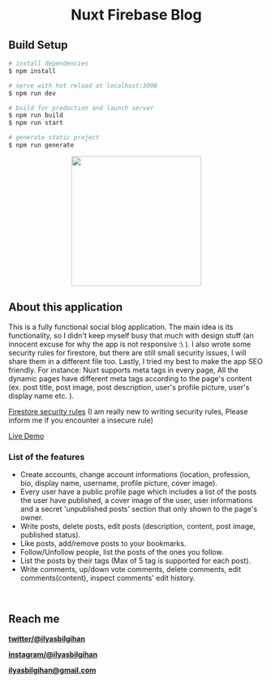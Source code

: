<h1 align="center">Nuxt Firebase Blog</h1>

## Build Setup

```bash
# install dependencies
$ npm install

# serve with hot reload at localhost:3000
$ npm run dev

# build for production and launch server
$ npm run build
$ npm run start

# generate static project
$ npm run generate
```
<p align="center">
  <img width="256" height="256" src="https://firebasestorage.googleapis.com/v0/b/nuxt-blog-exercise.appspot.com/o/external%2Fbig-logo.png?alt=media&token=bb5e45d2-0909-46cc-a25b-3e9adac0a28c" />
</p>

## About this application
This is a fully functional social blog application. The main idea is its functionality, so I didn't keep myself busy that much with design stuff (an innocent excuse for why the app is not responsive :\ ). I also wrote some security rules for firestore, but there are still small security issues, I will share them in a different file too. Lastly, I tried my best to make the app SEO friendly. For instance: Nuxt supports meta tags in every page, All the dynamic pages have different meta tags according to the page's content (ex. post title, post image, post description, user's profile picture, user's display name etc. ).

<a href="https://firebasestorage.googleapis.com/v0/b/nuxt-blog-exercise.appspot.com/o/external%2Ffirestore.rules?alt=media&token=d3011a55-ea8d-4e01-b7e6-f08c9e88c2be" target="_blank" title="Firebase Firestore Security Rules">Firestore security rules</a> (I am really new to writing security rules, Please inform me if you encounter a insecure rule)

<a href="https://nuxt-firebase-blog.herokuapp.com/" target="_blank" title="Nuxt Firebase Blog">Live Demo</a>

### List of the features
- Create accounts, change account informations (location, profession, bio, display name, username, profile picture, cover image).
- Every user have a public profile page which includes a list of the posts the user have published, a cover image of the user, user informations and a secret 'unpublished posts' section that only shown to the page's owner.
- Write posts, delete posts, edit posts (description, content, post image, published status).
- Like posts, add/remove posts to your bookmarks.
- Follow/Unfollow people, list the posts of the ones you follow.
- List the posts by their tags (Max of 5 tag is supported for each post).
- Write comments, up/down vote comments, delete comments, edit comments(content), inspect comments' edit history.

<br>

## Reach me
**[twitter/@ilyasbilgihan](https://twitter.com/ilyasbilgihan)**

**[instagram/@ilyasbilgihan](https://instagram.com/ilyasbilgihan)**

**ilyasbilgihan@gmail.com**
